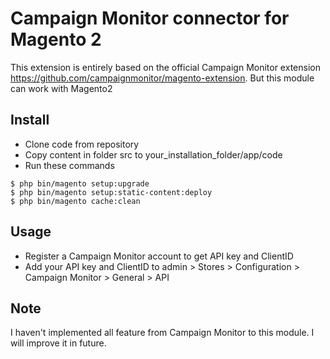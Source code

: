 # Campaign Monitor connector for Magento 2

This extension is entirely based on the official Campaign Monitor extension https://github.com/campaignmonitor/magento-extension. But this module can work with Magento2

## Install

+ Clone code from repository
+ Copy content in folder src to your_installation_folder/app/code
+ Run these commands 

```
$ php bin/magento setup:upgrade 
$ php bin/magento setup:static-content:deploy
$ php bin/magento cache:clean
```

## Usage

* Register a Campaign Monitor account to get API key and ClientID
* Add your API key and ClientID to admin > Stores > Configuration > Campaign Monitor > General > API

## Note
I haven't implemented all feature from Campaign Monitor to this module. I will improve it in future.
